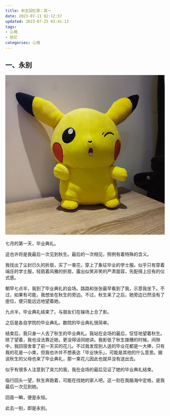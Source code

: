 ```yaml
---
title: 秋生回忆录：其一
date: 2023-07-11 02:12:57
updated: 2023-07-25 03:41:13
tags:
- 心境
- 拾忆
categories: 心境
---
```


## 一、永别

![](/images/Autumn-San.jpg)

<!--more-->

七月的第一天，毕业典礼。

这也许将是我最后一次见到秋生。最后的一次相见，照例有着特殊的含义。

我找出了尘封已久的折扇，买了一束花，穿上了象征毕业的学士服。似乎只有穿着端庄的学士服，轻扇着风雅的折扇，露出似笑非笑的严肃面容，先配得上应有的仪式感。

朝早七点半，我到了毕业典礼的会场。路路和张张最早看到了我，示意我坐下。不过，如果有可能，我想坐在秋生的旁边。不过，秋生来了之后，她旁边已然没有了座位，便只能远远地望着她。

九点半，毕业典礼结束了。与朋友们在操场上合了影。

之后是各自学院的毕业典礼。数院的毕业典礼很简单。

结束后，我只身一人去了秋生的毕业典礼。我站在会场的最后，怔怔地望着秋生。除了望着，我也没法靠近她，更没得话同她讲。我影低了秋生拨穗的时候。间隙中，我回宿舍拿了前一天买的花儿。不过我发现别人送的毕业花都是一大捧，只有我的花是一小束，但我也许并不想表达「毕业快乐」，可能是其他的什么意思。据说秋生的父母也来了毕业典礼，那一束花儿因此也就并没有送出去。

似乎有很多人注意到了突兀的我，我在会场的最后见证了她的毕业典礼结束。

临行回头一望，秋生奔跑着，可能在找她的家人吧。这一刻在我脑海中定格，是我最后一次见到她。

回首一瞬，便是永恒。

此去一别，即是永别。
